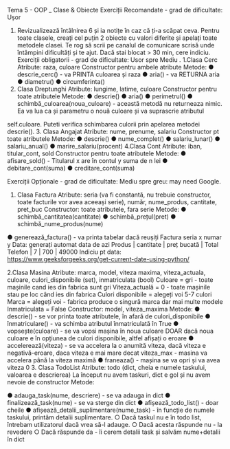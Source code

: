 Tema 5 - OOP _ Clase & Obiecte
Exerciții Recomandate - grad de dificultate: Ușor
1. Revizualizează întâlnirea 6 și ia notițe în caz că ți-a scăpat ceva.
Pentru toate clasele, creați cel puțin 2 obiecte cu valori diferite și apelați toate
metodele clasei.
Te rog să scrii pe canalul de comunicare scrisă unde întâmpini dificultăți și te
ajut.
Dacă stai blocat > 30 min, cere indiciu.
Exerciții obligatorii - grad de dificultate: Usor spre Mediu .
1.Clasa Cerc
Atribute: raza, culoare
Constructor pentru ambele atribute
Metode:
● descrie_cerc() - va PRINTA culoarea și raza
● aria() - va RETURNA aria
● diametru()
● circumferinta()
2. Clasa Dreptunghi
Atribute: lungime, latime, culoare
Constructor pentru toate atributele
Metode:
● descrie()
● aria()
● perimetrul()
● schimbă_culoarea(noua_culoare) - această metodă nu returneaza nimic.
Ea va lua ca și parametru o nouă culoare și va suprascrie atributul

self.culoare. Puteti verifica schimbarea culorii prin apelarea metodei
descrie().
3. Clasa Angajat
Atribute: nume, prenume, salariu
Constructor pt toate atributele
Metode:
● descrie()
● nume_complet()
● salariu_lunar()
● salariu_anual()
● marire_salariu(procent)
4.Clasa Cont
Atribute: iban, titular_cont, sold
Constructor pentru toate atributele
Metode:
● afisare_sold() - Titularul x are în contul y suma de n lei
● debitare_cont(suma)
● creditare_cont(suma)

Exerciții Opționale - grad de dificultate: Mediu spre greu: may need Google.
1. Clasa Factura
Atribute: seria (va fi constantă, nu trebuie constructor, toate facturile vor
avea aceeași serie), număr, nume_produs, cantitate, pret_buc
Constructor: toate atributele, fara serie
Metode:
● schimbă_cantitatea(cantitate)
● schimbă_prețul(pret)
● schimbă_nume_produs(nume)

● generează_factura() - va printa tabelar dacă reușiți
Factura seria x numar y
Data: generați automat data de azi
Produs | cantitate | preț bucată | Total
Telefon | 7 | 700 | 49000
Indiciu pt data: https://www.geeksforgeeks.org/get-current-date-using-python/

2.Clasa Masina
Atribute: marca, model, viteza maxima, viteza_actuala, culoare,
culori_disponibile (set), inmatriculata (bool)
Culoare = gri - toate mașinile cand ies din fabrica sunt gri
Viteza_actuală = 0 - toate mașinile stau pe loc când ies din fabrica
Culori disponibile = alegeți voi 5-7 culori
Marca = alegeți voi - fabrica produce o singură marca dar mai multe modele
Inmatriculata = False
Constructor: model, viteza_maxima
Metode:
● descrie() - se vor printa toate atributele, în afară de culori_disponibile
● înmatriculare() - va schimba atributul înmatriculată în True
● vopsește(culoare) - se va vopsi mașina în noua culoare DOAR dacă noua
culoare e în opțiunea de culori disponibile, altfel afișați o eroare
● accelerează(viteza) - se va accelera la o anumită viteza, dacă viteza e
negativă-eroare, daca viteza e mai mare decat viteza_max - masina va
accelera până la viteza maximă
● franeaza() - mașina se va opri și va avea viteza 0
3. Clasa TodoList
Atribute: todo (dict, cheia e numele taskului, valoarea e descrierea)
La început nu avem taskuri, dict e gol și nu avem nevoie de constructor
Metode:

● adauga_task(nume, descriere) - se va adauga in dict
● finalizează_task(nume) - se va sterge din dict
● afișează_todo_list() - doar cheile
● afișează_detalii_suplimentare(nume_task) - în funcție de numele taskului,
printăm detalii suplimentare.
○ Dacă taskul nu e în todo list, întrebam utilizatorul dacă vrea să-l
adauge.
○ Dacă acesta răspunde nu - la revedere
○ Dacă răspunde da - îi cerem detalii task și salvăm nume+detalii în
dict